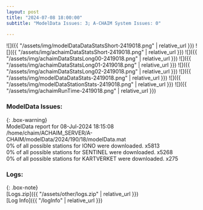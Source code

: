 ```yaml
---
layout: post
title: "2024-07-08 18:00:00"
subtitle: "ModelData Issues: 3; A-CHAIM System Issues: 0"

---
```


![]({{ "/assets/img/modelDataDataStatsShort-2419018.png" | relative_url }})
![]({{ "/assets/img/achaimDataStatsShort-2419018.png" | relative_url }})
![]({{ "/assets/img/achaimDataStatsLong00-2419018.png" | relative_url }})
![]({{ "/assets/img/achaimDataStatsLong01-2419018.png" | relative_url }})
![]({{ "/assets/img/achaimDataStatsLong02-2419018.png" | relative_url }})
![]({{ "/assets/img/modelDataDataStats-2419018.png" | relative_url }})
![]({{ "/assets/img/modelDataStationStats-2419018.png" | relative_url }})
![]({{ "/assets/img/achaimRunTime-2419018.png" | relative_url }})


### ModelData Issues:  
  
{: .box-warning}  
 ModelData report for 08-Jul-2024 18:15:08   
 /home/chaim/ACHAIM_SERVER/A-CHAIM/modelData/2024/190/18/modelData.mat   
 0% of all possible stations for IONO were downloaded. x5813   
 0% of all possible stations for SENTINEL were downloaded. x5268   
 0% of all possible stations for KARTVERKET were downloaded. x275   
  


### Logs:  
  
{: .box-note}  
[Logs.zip]({{ "/assets/other/logs.zip" | relative_url }})  
[Log Info]({{ "/logInfo" | relative_url }})  
